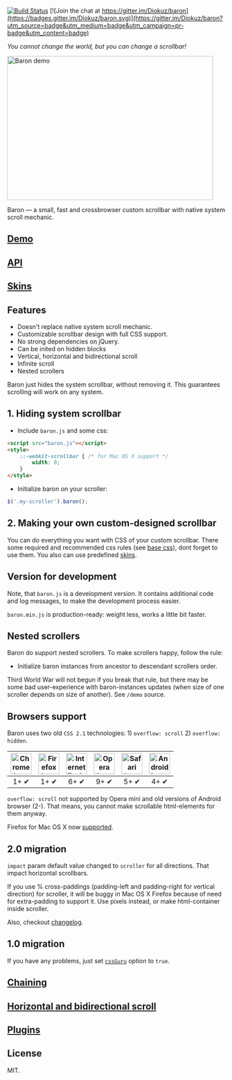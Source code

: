 [![Build Status](https://travis-ci.org/Diokuz/baron.svg)](https://travis-ci.org/Diokuz/baron) [![Join the chat at https://gitter.im/Diokuz/baron](https://badges.gitter.im/Diokuz/baron.svg)](https://gitter.im/Diokuz/baron?utm_source=badge&utm_medium=badge&utm_campaign=pr-badge&utm_content=badge)

*You cannot change the world, but you can change a scrollbar!*

<img src="http://diokuz.github.io/pics/demo.gif" width="475px" height="331px" alt="Baron demo">

Baron — a small, fast and crossbrowser custom scrollbar with native system scroll mechanic.

## [Demo](http://diokuz.github.io/baron/)

## [API](docs/api.md)

## [Skins](skins/)

## Features

- Doesn't replace native system scroll mechanic.
- Customizable scrollbar design with full CSS support.
- No strong dependencies on jQuery.
- Can be inited on hidden blocks
- Vertical, horizontal and bidirectional scroll
- Infinite scroll
- Nested scrollers

Baron just hides the system scrollbar, without removing it. This guarantees scrolling will work on any system.

## 1. Hiding system scrollbar

* Include `baron.js` and some css:

```html
<script src="baron.js"></script>
<style>
    ::-webkit-scrollbar { /* for Mac OS X support */
        width: 0;
    }
</style>
```

* Initialize baron on your scroller:

```js
$('.my-scroller').baron();
```

## 2. Making your own custom-designed scrollbar

You can do everything you want with CSS of your custom scrollbar. There some required and recommended css rules (see [base css](baron.css)), dont forget to use them. You also can use predefined [skins](skins/).

## Version for development

Note, that `baron.js` is a development version. It contains additional code and log messages, to make the development process easier.

`baron.min.js` is production-ready: weight less, works a little bit faster.

## Nested scrollers

Baron do support nested scrollers. To make scrollers happy, follow the rule:

* Initialize baron instances from ancestor to descendant scrollers order.

Third World War will not begun if you break that rule, but there may be some bad user-experience with baron-instances updates (when size of one scroller depends on size of another). See `/demo` source.

## Browsers support

Baron uses two old `CSS 2.1` technologies: 1) `overflow: scroll` 2) `overflow: hidden`.

| <img src="http://diokuz.github.io/pics/chrome.png" width="48px" height="48px" alt="Chrome logo"> | <img src="http://diokuz.github.io/pics/firefox.png" width="48px" height="48px" alt="Firefox logo"> | <img src="http://diokuz.github.io/pics/ie.png" width="48px" height="48px" alt="Internet Explorer logo"> | <img src="http://diokuz.github.io/pics/opera.png" width="48px" height="48px" alt="Opera logo"> | <img src="http://diokuz.github.io/pics/safari.png" width="48px" height="48px" alt="Safari logo"> | <img src="http://diokuz.github.io/pics/android.png" width="48px" height="48px" alt="Android browser logo"> |
|:---:|:---:|:---:|:---:|:---:|:---:|
| 1+ ✔ | 1+ ✔ | 6+ ✔ | 9+ ✔ | 5+ ✔ | 4+ ✔ |

`overflow: scroll` not supported by Opera mini and old versions of Android browser (2-). That means, you cannot make scrollable html-elements for them anyway.

Firefox for Mac OS X now [supported](https://github.com/Diokuz/baron/issues/110).

## 2.0 migration

`impact` param default value changed to `scroller` for all directions. That impact horizontal scrollbars.

If you use % cross-paddings (padding-left and padding-right for vertical direction) for scroller, it will be buggy in Mac OS X Firefox because of need for extra-padding to support it. Use pixels instead, or make html-container inside scroller.

Also, checkout [changelog](changelog.md).

## 1.0 migration

If you have any problems, just set [`cssGuru`](docs/api.md) option to `true`.

## [Chaining](docs/chaining.md)

## [Horizontal and bidirectional scroll](docs/bidir.md)

## [Plugins](docs/plugins.md)

## License

MIT.
